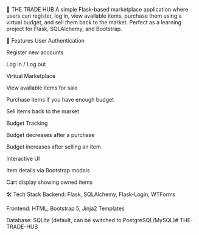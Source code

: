 🛒 THE TRADE HUB
A simple Flask-based marketplace application where users can register, log in, view available items, purchase them using a virtual budget, and sell them back to the market.
Perfect as a learning project for Flask, SQLAlchemy, and Bootstrap.

📌 Features
User Authentication

Register new accounts

Log in / Log out

Virtual Marketplace

View available items for sale

Purchase items if you have enough budget

Sell items back to the market

Budget Tracking

Budget decreases after a purchase

Budget increases after selling an item

Interactive UI

Item details via Bootstrap modals

Cart display showing owned items

🛠️ Tech Stack
Backend: Flask, SQLAlchemy, Flask-Login, WTForms

Frontend: HTML, Bootstrap 5, Jinja2 Templates

Database: SQLite (default, can be switched to PostgreSQL/MySQL)# THE-TRADE-HUB
